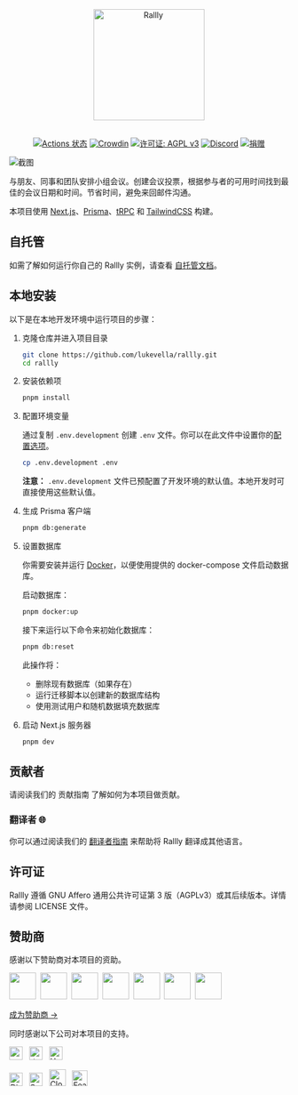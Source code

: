 <div align="center">

<img src="./assets/images/logo-color.svg" width="200px" alt="Rallly" />

</div>
<br />
<div align="center">

[![Actions 状态](https://github.com/lukevella/rallly/actions/workflows/ci.yml/badge.svg)](https://github.com/lukevella/rallly/actions)
[![Crowdin](https://badges.crowdin.net/rallly/localized.svg)](https://crowdin.com/project/rallly)
[![许可证: AGPL v3](https://img.shields.io/badge/许可证-AGPL_v3-orange.svg)](https://www.gnu.org/licenses/agpl-3.0)
[![Discord](https://img.shields.io/badge/-加入聊天-7289DA?logo=discord&logoColor=white)](https://discord.gg/uzg4ZcHbuM)
[![捐赠](https://img.shields.io/badge/-使用Paypal捐赠-white?logo=paypal)](https://www.paypal.com/donate/?hosted_button_id=7QXP2CUBLY88E)

</div>

![截图](https://github.com/user-attachments/assets/baafea52-c4da-43bb-96ef-50840f1c0c03)

与朋友、同事和团队安排小组会议。创建会议投票，根据参与者的可用时间找到最佳的会议日期和时间。节省时间，避免来回邮件沟通。

本项目使用 [Next.js](https://github.com/vercel/next.js/)、[Prisma](https://github.com/prisma/prisma)、[tRPC](https://github.com/trpc/trpc) 和 [TailwindCSS](https://github.com/tailwindlabs/tailwindcss) 构建。

## 自托管

如需了解如何运行你自己的 Rallly 实例，请查看 [自托管文档](https://support.rallly.co/self-hosting)。

## 本地安装

以下是在本地开发环境中运行项目的步骤：

1. 克隆仓库并进入项目目录

   ```bash
   git clone https://github.com/lukevella/rallly.git
   cd rallly
   ```

2. 安装依赖项

   ```bash
   pnpm install
   ```

3. 配置环境变量

   通过复制 `.env.development` 创建 `.env` 文件。你可以在此文件中设置你的[配置选项](https://support.rallly.co/self-hosting/configuration-options)。

   ```bash
   cp .env.development .env
   ```

   **注意：** `.env.development` 文件已预配置了开发环境的默认值。本地开发时可直接使用这些默认值。

4. 生成 Prisma 客户端

   ```bash
   pnpm db:generate
   ```

5. 设置数据库

   你需要安装并运行 [Docker](https://docs.docker.com/get-docker/)，以便使用提供的 docker-compose 文件启动数据库。

   启动数据库：

   ```bash
   pnpm docker:up
   ```

   接下来运行以下命令来初始化数据库：

   ```bash
   pnpm db:reset
   ```

   此操作将：

   - 删除现有数据库（如果存在）
   - 运行迁移脚本以创建新的数据库结构
   - 使用测试用户和随机数据填充数据库

6. 启动 Next.js 服务器

   ```bash
   pnpm dev
   ```

## 贡献者

请阅读我们的 贡献指南 了解如何为本项目做贡献。

### 翻译者 🌐

你可以通过阅读我们的 [翻译者指南](https://support.rallly.co/contribute/translations) 来帮助将 Rallly 翻译成其他语言。

## 许可证

Rallly 遵循 GNU Affero 通用公共许可证第 3 版（AGPLv3）或其后续版本。详情请参阅 LICENSE 文件。

## 赞助商

感谢以下赞助商对本项目的资助。

<a href="https://github.com/coderabbitai" target="_blank"><img src="https://avatars.githubusercontent.com/u/132028505?s=200&v=4" width="48" height="48" /></a>&nbsp;
<a href="https://github.com/cpnielsen" target="_blank"><img src="https://avatars.githubusercontent.com/u/1258576?v=4" width="48" height="48" /></a>&nbsp;
<a href="https://github.com/iamericfletcher" target="_blank"><img src="https://avatars.githubusercontent.com/u/64165327?v=4" width="48" height="48" /></a>&nbsp;
<a href="https://github.com/arcticFox-git" target="_blank"><img src="https://avatars.githubusercontent.com/u/86988982?v=4" width="48" height="48" /></a>&nbsp;
<a href="https://github.com/zakwear" target="_blank"><img src="https://avatars.githubusercontent.com/u/55545774?v=4" width="48" height="48" /></a>&nbsp;
<a href="https://github.com/jonnymarshall" target="_blank"><img src="https://avatars.githubusercontent.com/u/42963069?v=4" width="48" height="48" /></a>&nbsp;
<a href="https://github.com/maximelouet" target="_blank"><img src="https://avatars.githubusercontent.com/u/8074940?v=4" width="48" height="48" /></a>&nbsp;

[成为赞助商 &rarr;](https://github.com/sponsors/lukevella)

同时感谢以下公司对本项目的支持。

<p>
<a href="https://appwrite.io?utm_source=rallly"><img src="./assets/images/appwrite.svg" alt="appwrite" height="24" /></a>&nbsp;&nbsp;&nbsp;<!--
--><a href="https://vercel.com/?utm_source=rallly&utm_campaign=oss"><img src="./assets/images/vercel-logotype-dark.svg#gh-light-mode-only" alt="由 Vercel 提供支持" height="24" /></a>&nbsp;&nbsp;&nbsp;<!--
--><a href="https://ura.design?utm_source=rallly"><img height="24" alt="Ura Design" src="./assets/images/ura-logo-blue.svg"></a>
</p>
<p>
<a href="https://m.do.co/c/f91efc9c9e50"><img src="./assets/images/digitalocean-logo.svg" alt="Digital Ocean" height="24" /></a>&nbsp;&nbsp;&nbsp;<!--
--><a href="https://sentry.io?utm_source=rallly"><img src="./assets/images/sentry.svg" alt="Sentry" height="24" /></a>&nbsp;&nbsp;&nbsp;<!--
--><a href="https://cloudron.io?utm_source=rallly"><img src="./assets/images/cloudron-logo.svg" alt="Cloudron" height="30"></a>&nbsp;&nbsp;&nbsp;<!--
--><a href="https://featurebase.app?utm_source=rallly"><img src="./assets/images/featurebase.svg" alt="Featurebase" height="28"></a>
</p>